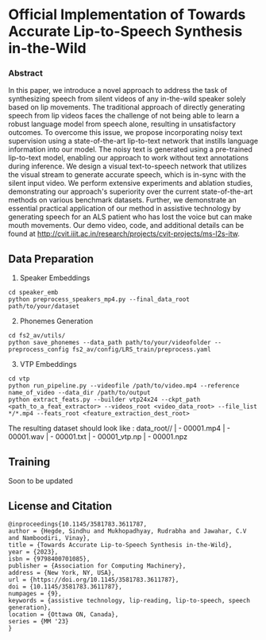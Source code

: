 # Official Implementation of Towards Accurate Lip-to-Speech Synthesis in-the-Wild
### Abstract
In this paper, we introduce a novel approach to address the task of synthesizing speech from silent videos of any in-the-wild speaker solely based on lip movements. The traditional approach of directly generating speech from lip videos faces the challenge of not being able to learn a robust language model from speech alone, resulting in unsatisfactory outcomes. To overcome this issue, we propose incorporating noisy text supervision using a state-of-the-art lip-to-text network that instills language information into our model. The noisy text is generated using a pre-trained lip-to-text model, enabling our approach to work without text annotations during inference. We design a visual text-to-speech network that utilizes the visual stream to generate accurate speech, which is in-sync with the silent input video. We perform extensive experiments and ablation studies, demonstrating our approach's superiority over the current state-of-the-art methods on various benchmark datasets. Further, we demonstrate an essential practical application of our method in assistive technology by generating speech for an ALS patient who has lost the voice but can make mouth movements. Our demo video, code, and additional details can be found at http://cvit.iiit.ac.in/research/projects/cvit-projects/ms-l2s-itw.

## Data Preparation

1. Speaker Embeddings
```
cd speaker_emb
python preprocess_speakers_mp4.py --final_data_root path/to/your/dataset
```

2. Phonemes Generation
```
cd fs2_av/utils/
python save_phonemes --data_path path/to/your/videofolder --preprocess_config fs2_av/config/LRS_train/preprocess.yaml

```

3. VTP Embeddings
```
cd vtp
python run_pipeline.py --videofile /path/to/video.mp4 --reference name_of_video --data_dir /path/to/output
python extract_feats.py --builder vtp24x24 --ckpt_path <path_to_a_feat_extractor> --videos_root <video_data_root> --file_list */*.mp4 --feats_root <feature_extraction_dest_root>

```

The resulting dataset should look like :
data_root/<speakerid>/
| - 00001.mp4
| - 00001.wav
| - 00001.txt
| - 00001_vtp.np
| - 00001.npz


## Training
Soon to be updated


## License and Citation
```
@inproceedings{10.1145/3581783.3611787,
author = {Hegde, Sindhu and Mukhopadhyay, Rudrabha and Jawahar, C.V and Namboodiri, Vinay},
title = {Towards Accurate Lip-to-Speech Synthesis in-the-Wild},
year = {2023},
isbn = {9798400701085},
publisher = {Association for Computing Machinery},
address = {New York, NY, USA},
url = {https://doi.org/10.1145/3581783.3611787},
doi = {10.1145/3581783.3611787},
numpages = {9},
keywords = {assistive technology, lip-reading, lip-to-speech, speech generation},
location = {Ottawa ON, Canada},
series = {MM '23}
}
```